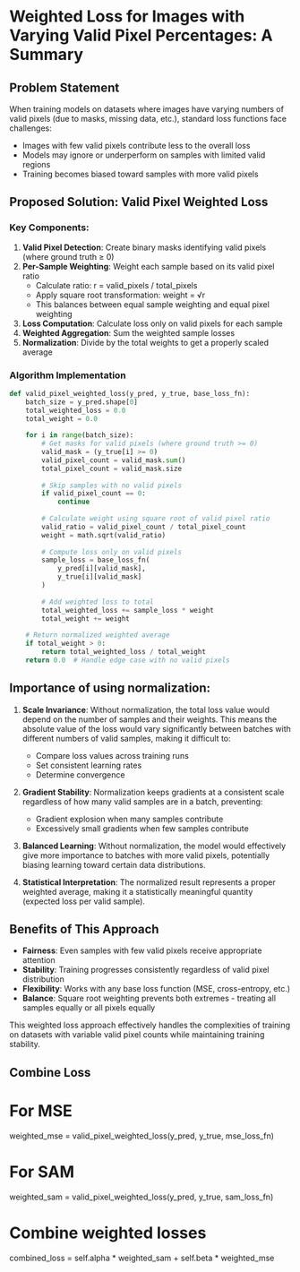 # Weighted Loss for Images with Varying Valid Pixel Percentages: A Summary

## Problem Statement
When training models on datasets where images have varying numbers of valid pixels (due to masks, missing data, etc.), standard loss functions face challenges:
- Images with few valid pixels contribute less to the overall loss
- Models may ignore or underperform on samples with limited valid regions
- Training becomes biased toward samples with more valid pixels

## Proposed Solution: Valid Pixel Weighted Loss

### Key Components:
1. **Valid Pixel Detection**: Create binary masks identifying valid pixels (where ground truth ≥ 0)
2. **Per-Sample Weighting**: Weight each sample based on its valid pixel ratio
   - Calculate ratio: r = valid_pixels / total_pixels
   - Apply square root transformation: weight = √r 
   - This balances between equal sample weighting and equal pixel weighting
3. **Loss Computation**: Calculate loss only on valid pixels for each sample
4. **Weighted Aggregation**: Sum the weighted sample losses
5. **Normalization**: Divide by the total weights to get a properly scaled average

### Algorithm Implementation
```python
def valid_pixel_weighted_loss(y_pred, y_true, base_loss_fn):
    batch_size = y_pred.shape[0]
    total_weighted_loss = 0.0
    total_weight = 0.0
    
    for i in range(batch_size):
        # Get masks for valid pixels (where ground truth >= 0)
        valid_mask = (y_true[i] >= 0)
        valid_pixel_count = valid_mask.sum()
        total_pixel_count = valid_mask.size
        
        # Skip samples with no valid pixels
        if valid_pixel_count == 0:
            continue
            
        # Calculate weight using square root of valid pixel ratio
        valid_ratio = valid_pixel_count / total_pixel_count
        weight = math.sqrt(valid_ratio)
        
        # Compute loss only on valid pixels
        sample_loss = base_loss_fn(
            y_pred[i][valid_mask], 
            y_true[i][valid_mask]
        )
        
        # Add weighted loss to total
        total_weighted_loss += sample_loss * weight
        total_weight += weight
    
    # Return normalized weighted average
    if total_weight > 0:
        return total_weighted_loss / total_weight
    return 0.0  # Handle edge case with no valid pixels
```

## Importance of using normalization:

1. **Scale Invariance**: Without normalization, the total loss value would depend on the number of samples and their weights. This means the absolute value of the loss would vary significantly between batches with different numbers of valid samples, making it difficult to:
    
    - Compare loss values across training runs
    - Set consistent learning rates
    - Determine convergence
2. **Gradient Stability**: Normalization keeps gradients at a consistent scale regardless of how many valid samples are in a batch, preventing:
    
    - Gradient explosion when many samples contribute
    - Excessively small gradients when few samples contribute
3. **Balanced Learning**: Without normalization, the model would effectively give more importance to batches with more valid pixels, potentially biasing learning toward certain data distributions.
    
4. **Statistical Interpretation**: The normalized result represents a proper weighted average, making it a statistically meaningful quantity (expected loss per valid sample).

## Benefits of This Approach
- **Fairness**: Even samples with few valid pixels receive appropriate attention
- **Stability**: Training progresses consistently regardless of valid pixel distribution
- **Flexibility**: Works with any base loss function (MSE, cross-entropy, etc.)
- **Balance**: Square root weighting prevents both extremes - treating all samples equally or all pixels equally

This weighted loss approach effectively handles the complexities of training on datasets with variable valid pixel counts while maintaining training stability.


## Combine Loss


# For MSE
weighted_mse = valid_pixel_weighted_loss(y_pred, y_true, mse_loss_fn)

# For SAM
weighted_sam = valid_pixel_weighted_loss(y_pred, y_true, sam_loss_fn)

# Combine weighted losses
combined_loss = self.alpha * weighted_sam + self.beta * weighted_mse
